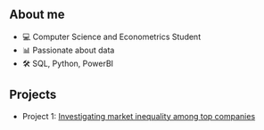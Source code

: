 ## About me
- 💻 Computer Science and Econometrics Student
- 📊 Passionate about data
- 🛠️ SQL, Python, PowerBI
## Projects
- Project 1: [Investigating market inequality among top companies](https://github.com/pjurus/Portfolio/blob/main/Projects/Python/Largest%20Companies%20by%20Revenue%20Analysis.ipynb)
